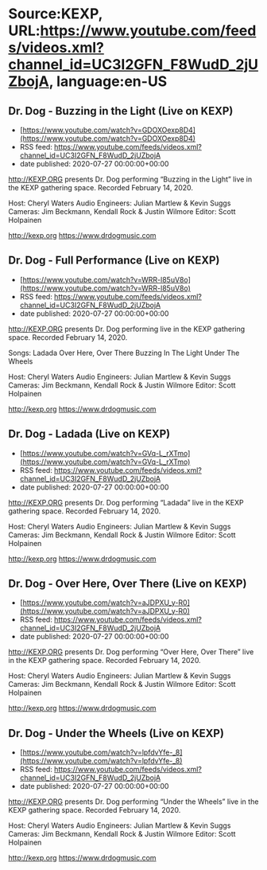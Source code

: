 # Source:KEXP, URL:https://www.youtube.com/feeds/videos.xml?channel_id=UC3I2GFN_F8WudD_2jUZbojA, language:en-US

## Dr. Dog - Buzzing in the Light (Live on KEXP)
 - [https://www.youtube.com/watch?v=GDOXOexp8D4](https://www.youtube.com/watch?v=GDOXOexp8D4)
 - RSS feed: https://www.youtube.com/feeds/videos.xml?channel_id=UC3I2GFN_F8WudD_2jUZbojA
 - date published: 2020-07-27 00:00:00+00:00

http://KEXP.ORG presents Dr. Dog performing “Buzzing in the Light” live in the KEXP gathering space. Recorded February 14, 2020.

Host: Cheryl Waters
Audio Engineers: Julian Martlew & Kevin Suggs
Cameras: Jim Beckmann, Kendall Rock & Justin Wilmore
Editor: Scott Holpainen

http://kexp.org
https://www.drdogmusic.com

## Dr. Dog - Full Performance (Live on KEXP)
 - [https://www.youtube.com/watch?v=WRR-l85uV8o](https://www.youtube.com/watch?v=WRR-l85uV8o)
 - RSS feed: https://www.youtube.com/feeds/videos.xml?channel_id=UC3I2GFN_F8WudD_2jUZbojA
 - date published: 2020-07-27 00:00:00+00:00

http://KEXP.ORG presents Dr. Dog performing live in the KEXP gathering space. Recorded February 14, 2020.

Songs:
Ladada
Over Here, Over There
Buzzing In The Light
Under The Wheels

Host: Cheryl Waters
Audio Engineers: Julian Martlew & Kevin Suggs
Cameras: Jim Beckmann, Kendall Rock & Justin Wilmore
Editor: Scott Holpainen

http://kexp.org
https://www.drdogmusic.com

## Dr. Dog - Ladada (Live on KEXP)
 - [https://www.youtube.com/watch?v=GVq-L_rXTmo](https://www.youtube.com/watch?v=GVq-L_rXTmo)
 - RSS feed: https://www.youtube.com/feeds/videos.xml?channel_id=UC3I2GFN_F8WudD_2jUZbojA
 - date published: 2020-07-27 00:00:00+00:00

http://KEXP.ORG presents Dr. Dog performing “Ladada” live in the KEXP gathering space. Recorded February 14, 2020.

Host: Cheryl Waters
Audio Engineers: Julian Martlew & Kevin Suggs
Cameras: Jim Beckmann, Kendall Rock & Justin Wilmore
Editor: Scott Holpainen

http://kexp.org
https://www.drdogmusic.com

## Dr. Dog - Over Here, Over There (Live on KEXP)
 - [https://www.youtube.com/watch?v=aJDPXU_y-R0](https://www.youtube.com/watch?v=aJDPXU_y-R0)
 - RSS feed: https://www.youtube.com/feeds/videos.xml?channel_id=UC3I2GFN_F8WudD_2jUZbojA
 - date published: 2020-07-27 00:00:00+00:00

http://KEXP.ORG presents Dr. Dog performing “Over Here, Over There” live in the KEXP gathering space. Recorded February 14, 2020.

Host: Cheryl Waters
Audio Engineers: Julian Martlew & Kevin Suggs
Cameras: Jim Beckmann, Kendall Rock & Justin Wilmore
Editor: Scott Holpainen

http://kexp.org
https://www.drdogmusic.com

## Dr. Dog - Under the Wheels (Live on KEXP)
 - [https://www.youtube.com/watch?v=lpfdvYfe-_8](https://www.youtube.com/watch?v=lpfdvYfe-_8)
 - RSS feed: https://www.youtube.com/feeds/videos.xml?channel_id=UC3I2GFN_F8WudD_2jUZbojA
 - date published: 2020-07-27 00:00:00+00:00

http://KEXP.ORG presents Dr. Dog performing “Under the Wheels” live in the KEXP gathering space. Recorded February 14, 2020.

Host: Cheryl Waters
Audio Engineers: Julian Martlew & Kevin Suggs
Cameras: Jim Beckmann, Kendall Rock & Justin Wilmore
Editor: Scott Holpainen

http://kexp.org
https://www.drdogmusic.com

